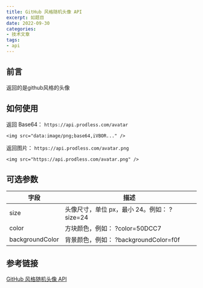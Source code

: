 ```yaml
---
title: GitHub 风格随机头像 API
excerpt: 如题目
date: 2022-09-30
categories:
- 技术文章
tags:
- api
---
```


## 前言
返回的是github风格的头像

## 如何使用
返回 Base64： `https://api.prodless.com/avatar`
```
<img src="data:image/png;base64,iVBOR..." />
```
返回图片： `https://api.prodless.com/avatar.png`
```
<img src="https://api.prodless.com/avatar.png" />
```

## 可选参数

|   字段    |   描述   |
|   ----    | ---- |
|   size    |   头像尺寸，单位 px，最小 24。例如： ?size=24   |
|   color   |   方块颜色，例如： ?color=50DCC7   |
|   backgroundColor   |   背景颜色，例如： ?backgroundColor=f0f   |

## 参考链接
[GitHub 风格随机头像 API](https://tools.prodless.com/avatar)